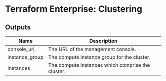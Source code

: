 # Terraform Enterprise: Clustering

## Outputs

| Name | Description |
|------|-------------|
| console\_url | The URL of the management console. |
| instance\_group | The compute instance group for the cluster. |
| instances | The compute instances which comprise the cluster. |

